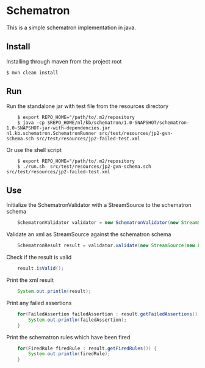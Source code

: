 # Schematron


This is a simple schematron implementation in java.

## Install

Installing through maven from the project root

	$ mvn clean install

## Run

Run the standalone jar with test file from the resources directory

```
	$ export REPO_HOME="/path/to/.m2/repository
	$ java -cp $REPO_HOME/nl/kb/schematron/1.0-SNAPSHOT/schematron-1.0-SNAPSHOT-jar-with-dependencies.jar nl.kb.schematron.SchematronRunner src/test/resources/jp2-gvn-schema.sch src/test/resources/jp2-failed-test.xml
```

Or use the shell script

```
	$ export REPO_HOME="/path/to/.m2/repository
	$ ./run.sh  src/test/resources/jp2-gvn-schema.sch src/test/resources/jp2-failed-test.xml
```

## Use

Initialize the SchematronValidator with a StreamSource to the schematron schema

```java
	SchematronValidator validator = new SchematronValidator(new StreamSource(new FileInputStream("path/to/schema.sch")));
```

Validate an xml as StreamSource against the schematron schema

```java
	SchematronResult result = validator.validate(new StreamSource(new FileInputStream("path/to/file.xml")));
```

Check if the result is valid

```java
	result.isValid();
```

Print the xml result

```java
	System.out.println(result);
```

Print any failed assertions

```java
	for(FailedAssertion failedAssertion : result.getFailedAssertions()) {
		System.out.println(failedAssertion);
	}
```
Print the schematron rules which have been fired

```java
	for(FiredRule firedRule : result.getFiredRules()) {
		System.out.println(firedRule);
	}
```
